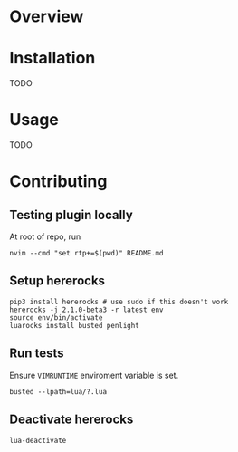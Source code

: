 # Overview


# Installation

TODO

# Usage

TODO

# Contributing

## Testing plugin locally
At root of repo, run

`nvim --cmd "set rtp+=$(pwd)" README.md`

## Setup hererocks
```
pip3 install hererocks # use sudo if this doesn't work
hererocks -j 2.1.0-beta3 -r latest env
source env/bin/activate
luarocks install busted penlight
```

## Run tests

Ensure `VIMRUNTIME` enviroment variable is set.

`busted --lpath=lua/?.lua`

## Deactivate hererocks

`lua-deactivate`

